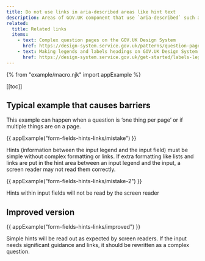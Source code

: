 ```yaml
---
title: Do not use links in aria-described areas like hint text
description: Areas of GOV.UK component that use `aria-described` such as hint text are designed to be a single paragraph of text. Changing this can cause accessibility issues. 
related:
  title: Related links
  items:
    - text: Complex question pages on the GOV.UK Design System
      href: https://design-system.service.gov.uk/patterns/question-pages/#asking-complex-questions-without-using-hint-text
    - text: Making legends and labels headings on GOV.UK Design System
      href: https://design-system.service.gov.uk/get-started/labels-legends-headings/
---
```


{% from "example/macro.njk" import appExample %}

[[toc]]

## Typical example that causes barriers

This example can happen when a question is ‘one thing per page’ or if multiple things are on a page.

{{ appExample("form-fields-hints-links/mistake") }}

Hints (information between the input legend and the input field) must be simple without complex formatting or links. If extra formatting like lists and links are put in the hint area between an input legend and the input, a screen reader may not read them correctly.

{{ appExample("form-fields-hints-links/mistake-2") }}

Hints within input fields will not be read by the screen reader

## Improved version

{{ appExample("form-fields-hints-links/improved") }}

Simple hints will be read out as expected by screen readers. If the input needs significant guidance and links, it should be rewritten as a complex question.
